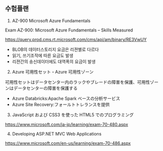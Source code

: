 ## 수험플랜

1. AZ-900 Microsoft Azure Fundamentals

Exam AZ-900: Microsoft Azure Fundamentals – Skills
Measured

https://query.prod.cms.rt.microsoft.com/cms/api/am/binary/RE3VwUY

- BLOB의 데이터스토리지 요금은 리젼별로 다르다
- 읽기, 쓰기조작에 따른 요금도 발생
- 리젼간의 송신데이터에도 대역폭의 요금이 발생

2. Azure 可用性セット・Azure 可用性ゾーン

可用性セットはデータセンター内のラックやブレードの障害を保護、可用性ゾーンはデータセンターの障害を保護する

- Azure Databricks:Apache Spark ベースの分析サービス
- Azure Site Recovery:フォールトトレランスを提供

3. JavaScript および CSS3 を使った HTML5 でのプログラミング

https://www.microsoft.com/ja-jp/learning/exam-70-480.aspx

4. Developing ASP.NET MVC Web Applications

https://www.microsoft.com/en-us/learning/exam-70-486.aspx

